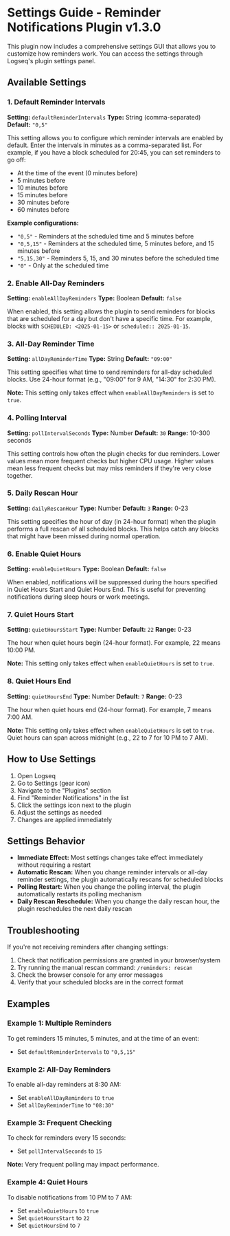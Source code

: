 # Settings Guide - Reminder Notifications Plugin v1.3.0

This plugin now includes a comprehensive settings GUI that allows you to customize how reminders work. You can access the settings through Logseq's plugin settings panel.

## Available Settings

### 1. Default Reminder Intervals
**Setting:** `defaultReminderIntervals`
**Type:** String (comma-separated)
**Default:** `"0,5"`

This setting allows you to configure which reminder intervals are enabled by default. Enter the intervals in minutes as a comma-separated list. For example, if you have a block scheduled for 20:45, you can set reminders to go off:
- At the time of the event (0 minutes before)
- 5 minutes before
- 10 minutes before
- 15 minutes before
- 30 minutes before
- 60 minutes before

**Example configurations:**
- `"0,5"` - Reminders at the scheduled time and 5 minutes before
- `"0,5,15"` - Reminders at the scheduled time, 5 minutes before, and 15 minutes before
- `"5,15,30"` - Reminders 5, 15, and 30 minutes before the scheduled time
- `"0"` - Only at the scheduled time

### 2. Enable All-Day Reminders
**Setting:** `enableAllDayReminders`
**Type:** Boolean
**Default:** `false`

When enabled, this setting allows the plugin to send reminders for blocks that are scheduled for a day but don't have a specific time. For example, blocks with `SCHEDULED: <2025-01-15>` or `scheduled:: 2025-01-15`.

### 3. All-Day Reminder Time
**Setting:** `allDayReminderTime`
**Type:** String
**Default:** `"09:00"`

This setting specifies what time to send reminders for all-day scheduled blocks. Use 24-hour format (e.g., "09:00" for 9 AM, "14:30" for 2:30 PM).

**Note:** This setting only takes effect when `enableAllDayReminders` is set to `true`.

### 4. Polling Interval
**Setting:** `pollIntervalSeconds`
**Type:** Number
**Default:** `30`
**Range:** 10-300 seconds

This setting controls how often the plugin checks for due reminders. Lower values mean more frequent checks but higher CPU usage. Higher values mean less frequent checks but may miss reminders if they're very close together.

### 5. Daily Rescan Hour
**Setting:** `dailyRescanHour`
**Type:** Number
**Default:** `3`
**Range:** 0-23

This setting specifies the hour of day (in 24-hour format) when the plugin performs a full rescan of all scheduled blocks. This helps catch any blocks that might have been missed during normal operation.

### 6. Enable Quiet Hours
**Setting:** `enableQuietHours`
**Type:** Boolean
**Default:** `false`

When enabled, notifications will be suppressed during the hours specified in Quiet Hours Start and Quiet Hours End. This is useful for preventing notifications during sleep hours or work meetings.

### 7. Quiet Hours Start
**Setting:** `quietHoursStart`
**Type:** Number
**Default:** `22`
**Range:** 0-23

The hour when quiet hours begin (24-hour format). For example, 22 means 10:00 PM.

**Note:** This setting only takes effect when `enableQuietHours` is set to `true`.

### 8. Quiet Hours End
**Setting:** `quietHoursEnd`
**Type:** Number
**Default:** `7`
**Range:** 0-23

The hour when quiet hours end (24-hour format). For example, 7 means 7:00 AM.

**Note:** This setting only takes effect when `enableQuietHours` is set to `true`. Quiet hours can span across midnight (e.g., 22 to 7 for 10 PM to 7 AM).

## How to Use Settings

1. Open Logseq
2. Go to Settings (gear icon)
3. Navigate to the "Plugins" section
4. Find "Reminder Notifications" in the list
5. Click the settings icon next to the plugin
6. Adjust the settings as needed
7. Changes are applied immediately

## Settings Behavior

- **Immediate Effect:** Most settings changes take effect immediately without requiring a restart
- **Automatic Rescan:** When you change reminder intervals or all-day reminder settings, the plugin automatically rescans for scheduled blocks
- **Polling Restart:** When you change the polling interval, the plugin automatically restarts its polling mechanism
- **Daily Rescan Reschedule:** When you change the daily rescan hour, the plugin reschedules the next daily rescan

## Troubleshooting

If you're not receiving reminders after changing settings:

1. Check that notification permissions are granted in your browser/system
2. Try running the manual rescan command: `/reminders: rescan`
3. Check the browser console for any error messages
4. Verify that your scheduled blocks are in the correct format

## Examples

### Example 1: Multiple Reminders
To get reminders 15 minutes, 5 minutes, and at the time of an event:
- Set `defaultReminderIntervals` to `"0,5,15"`

### Example 2: All-Day Reminders
To enable all-day reminders at 8:30 AM:
- Set `enableAllDayReminders` to `true`
- Set `allDayReminderTime` to `"08:30"`

### Example 3: Frequent Checking
To check for reminders every 15 seconds:
- Set `pollIntervalSeconds` to `15`

**Note:** Very frequent polling may impact performance.

### Example 4: Quiet Hours
To disable notifications from 10 PM to 7 AM:
- Set `enableQuietHours` to `true`
- Set `quietHoursStart` to `22`
- Set `quietHoursEnd` to `7`

